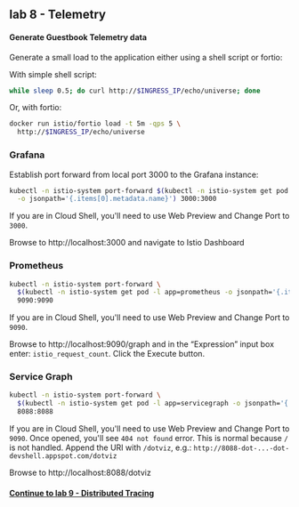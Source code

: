 ## lab 8 - Telemetry

#### Generate Guestbook Telemetry data

Generate a small load to the application either using a shell script or fortio:

With simple shell script:

```sh
while sleep 0.5; do curl http://$INGRESS_IP/echo/universe; done
```

Or, with fortio:

```sh
docker run istio/fortio load -t 5m -qps 5 \
  http://$INGRESS_IP/echo/universe
```

### Grafana

Establish port forward from local port 3000 to the Grafana instance:
```sh
kubectl -n istio-system port-forward $(kubectl -n istio-system get pod -l app=grafana \
  -o jsonpath='{.items[0].metadata.name}') 3000:3000
```

If you are in Cloud Shell, you'll need to use Web Preview and Change Port to `3000`.

Browse to http://localhost:3000 and navigate to Istio Dashboard

### Prometheus
```sh
kubectl -n istio-system port-forward \
  $(kubectl -n istio-system get pod -l app=prometheus -o jsonpath='{.items[0].metadata.name}') \
  9090:9090
```

If you are in Cloud Shell, you'll need to use Web Preview and Change Port to `9090`.  

Browse to http://localhost:9090/graph and in the “Expression” input box enter: `istio_request_count`. Click the Execute button.

### Service Graph

```sh
kubectl -n istio-system port-forward \
  $(kubectl -n istio-system get pod -l app=servicegraph -o jsonpath='{.items[0].metadata.name}') \
  8088:8088
```

If you are in Cloud Shell, you'll need to use Web Preview and Change Port to `9090`. Once opened, you'll see `404 not found` error. This is normal because `/` is not handled. Append the URI with `/dotviz`, e.g.: `http://8088-dot-...-dot-devshell.appspot.com/dotviz`

Browse to http://localhost:8088/dotviz

#### [Continue to lab 9 - Distributed Tracing](../lab-9/README.md)
